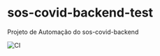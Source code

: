 # sos-covid-backend-test
Projeto de Automação do sos-covid-backend

![CI](https://github.com/SOS-Covid/sos-covid-backend-test/workflows/CI/badge.svg?branch=master)
